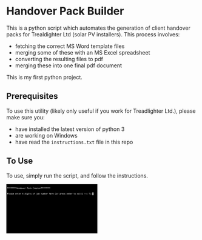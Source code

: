 # Handover Pack Builder

This is a python script which automates the generation of client handover packs for Trealdighter Ltd (solar PV installers).
This process involves:
  * fetching the correct MS Word template files
  * merging some of these with an MS Excel spreadsheet
  * converting the resulting files to pdf
  * merging these into one final pdf document

This is my first python project.

## Prerequisites

To use this utility (likely only useful if you work for Treadlighter Ltd.), please make sure you:
  * have installed the latest version of python 3
  * are working on Windows
  * have read the ```instructions.txt``` file in this repo
  
## To Use

To use, simply run the script, and follow the instructions.

<img src="Screenshot 2020-04-02 at 10.22.23.png" width="240" height="130" />
